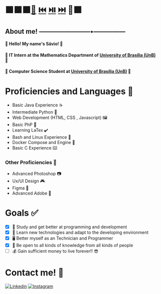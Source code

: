 # :black_large_square::black_large_square::black_large_square:[:twisted_rightwards_arrows:](https://open.spotify.com/playlist/6TtehsM9pKWks2PEh6PXiR?si=50df71916b784685) [:previous_track_button:](https://open.spotify.com/track/5eVERkVvJKBgV2FziCoLDE?si=e5b584439383421e) [:play_or_pause_button:](https://open.spotify.com/track/5KUNwkaNf8l5A9sXZhiCgI?si=d82ebdb9efc44a74) [:next_track_button:](https://open.spotify.com/track/1aayZc3JciIs2GhZcSlCrw?si=d7e2b584aa9f415c) :repeat::black_large_square:
## About me!   ————————•—————

#### :ocean: Hello! My name's Sávio! :ocean:
#### :star2: IT Intern at the Mathematics Department of [University of Brasília (UnB)](https://unb.br/) :star2:
#### :milky_way: Computer Science Student at [University of Brasília (UnB)](https://unb.br/) :milky_way:

# Proficiencies and Languages :brain:

* Basic Java Experience :coffee:
* Intermediate Python :snake:
* Web Development (HTML, CSS , Javascript) :framed_picture:
* Basic PhP :elephant:
* Learning LaTex :heavy_check_mark:
* Bash and Linux Experience :small_blue_diamond:
* Docker Compose and Engine :whale:
* Basic C Experience :keyboard:

### Other Proficiencies :wrench:

* Advanced Photoshop :camera:
* Ux/UI Design :video_game:
* Figma :flower_playing_cards:
* Advanced Adobe :movie_camera:

# Goals :white_check_mark:

- [x] :seedling: Study and get better at programming and development
- [x] :green_book: Learn new technologies and adapt to the developing environment
- [x] :desktop_computer: Better myself as an Technician and Programmer
- [x] :brain: Be open to all kinds of knowledge from all kinds of people
- [ ] :moneybag: Gain sufficient money to live forever!! :sunglasses:

# Contact me! :calling:
[![Linkedin](https://icons8.com/icon/8808/linkedin)](https://www.linkedin.com/in/s%C3%A1vio-henrique-chaves-mendes/)
[![Instagram](https://icons8.com/icon/32309/instagram)](https://www.instagram.com/savioh.c/)
